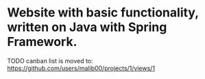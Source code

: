 # Website with basic functionality, written on Java with Spring Framework.

TODO canban list is moved to:
https://github.com/users/malib00/projects/1/views/1